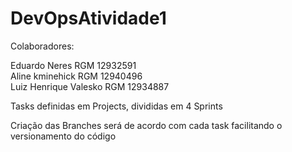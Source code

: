 # DevOpsAtividade1
Colaboradores: </p>
Eduardo Neres RGM 12932591 </br>
Aline kminehick RGM 12940496 </br>
Luiz Henrique Valesko RGM 12934887 </p>

Tasks definidas em Projects, divididas em 4 Sprints

Criação das Branches será de acordo com cada task facilitando o versionamento do código
